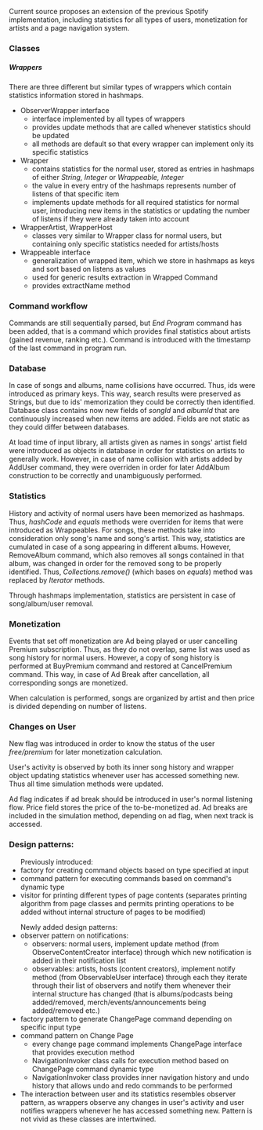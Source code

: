 <p>Current source proposes an extension of the previous Spotify implementation, 
including statistics for all types of users, monetization for artists and a page 
navigation system.</p>

<h3>
Classes
</h3>

<h5>Wrappers</h5>
<p>There are three different but similar types of wrappers which contain statistics 
information stored in hashmaps.</p>

<ul>
    <li> ObserverWrapper interface
        <ul>
            <li>interface implemented by all types of wrappers</li>
            <li>provides update methods that are called whenever statistics should be updated</li>
            <li>all methods are default so that every wrapper can implement only its specific statistics</li>
        </ul>
    </li>
    <li> Wrapper
        <ul>
            <li>contains statistics for the normal user, stored as entries in hashmaps of either <i>String, Integer</i> or <i>Wrappeable, Integer</i> </li>
            <li>the value in every entry of the hashmaps represents number of listens of that specific item</li>
            <li>implements update methods for all required statistics for normal user, introducing new  items in the statistics
                or updating the number of listens if they were already taken into account</li>
        </ul>
    </li>
    <li> WrapperArtist, WrapperHost
        <ul>
            <li>classes very similar to Wrapper class for normal users, but containing only specific statistics needed
            for artists/hosts</li>
        </ul>
    </li>
    <li>Wrappeable interface
        <ul>
            <li>generalization of wrapped item, which we store in hashmaps as keys and sort based on listens as values</li>
            <li>used for generic results extraction in Wrapped Command</li>
            <li>provides extractName method</li>
        </ul>
    </li>
</ul>

<h3>Command workflow</h3>
<p>Commands are still sequentially parsed, but <i>End Program</i> command has been added, that is a command which provides final
statistics about artists (gained revenue, ranking etc.). Command is introduced with the timestamp of the last command in
program run.</p>

<h3>Database</h3>
<p>In case of songs and albums, name collisions have occurred. Thus, ids were introduced as primary keys. This way, search results were preserved as 
Strings, but due to ids' memorization they could be correctly then identified. Database class contains now new fields of
<i>songId</i> and <i>albumId</i> that are continuously increased when new items are added. Fields are not static as they could differ between
databases.

At load time of input library, all artists given as names in songs' artist field were introduced as objects in database in order
for statistics on artists to generally work. However, in case of name collision with artists added by AddUser command, they were
overriden in order for later AddAlbum construction to be correctly and unambiguously performed.
</p>

<h3>Statistics</h3>
<p>
    History and activity of normal users have been memorized as hashmaps. Thus, <i>hashCode</i> and <i>equals</i> methods were overriden for items that were
introduced as Wrappeables. For songs, these methods take into consideration only song's name and song's artist. This way, statistics are cumulated in
case of a song appearing in different albums. However, RemoveAlbum command, which also removes all songs contained in that album, was changed in order
for the removed song to be properly identified. Thus, <i>Collections.remove()</i> (which bases on <i>equals</i>) method was replaced by <i>Iterator</i> methods.
</p>
<p> Through hashmaps implementation, statistics are persistent in case of song/album/user removal.</p>

<h3>Monetization</h3>
<p>Events that set off monetization are Ad being played or user cancelling Premium subscription. Thus, as they do not overlap, same
list was used as song history for normal users. However, a copy of song history is performed at BuyPremium command and restored at CancelPremium command.
This way, in case of Ad Break after cancellation, all corresponding songs are monetized.
</p>
<p>
When calculation is performed, songs are organized by artist and then price is divided depending on number of listens.
</p>

<h3>Changes on User</h3>
<p>
    New flag was introduced in order to know the status of the user <i>free/premium</i> for later monetization calculation.
</p>
<p> User's activity is observed by both its inner song history and wrapper object updating statistics whenever user has accessed something new.
Thus all time simulation methods were updated.</p>
<p> Ad flag indicates if ad break should be introduced in user's normal listening flow. Price field stores the price of the to-be-monetized ad.
Ad breaks are included in the simulation method, depending on ad flag, when next track is accessed.</p>

<h3>Design patterns:</h3>
    <ul>
        Previously introduced:
        <li>factory for creating command objects based on type specified at input</li>
        <li>command pattern for executing commands based on command's dynamic type</li>
        <li>visitor for printing different types of page contents (separates printing algorithm from page classes and permits
        printing operations to be added without internal structure of pages to be modified)</li>
    </ul>
    <ul>
        Newly added design patterns:
        <li>observer pattern on notifications:
                <ul>
                    <li>observers: normal users, implement update method (from ObserveContentCreator interface) through which new notification is added in their
                        notification list</li>
                    <li>observables: artists, hosts (content creators), implement notify method (from ObservableUser interface) through each they iterate
                        through their list of observers and notify them whenever their internal structure has changed (that is
                        albums/podcasts being added/removed, merch/events/announcements being added/removed etc.)</li>
                </ul>
        </li>
        <li>factory pattern to generate ChangePage command depending on specific input type</li>
        <li>command pattern on Change Page
            <ul>
                <li>every change page command implements ChangePage interface that provides execution method</li>
                <li>NavigationInvoker class calls for execution method based on ChangePage command dynamic type</li>
                <li>NavigationInvoker class provides inner navigation history and undo history that allows undo and redo
                    commands to be performed</li>
            </ul>
        </li>
        <li>
            The interaction between user and its statistics resembles observer pattern, as wrappers observe any changes in user's activity and user
            notifies wrappers whenever he has accessed something new. Pattern is not vivid as these classes are intertwined.
        </li>
    </ul>

